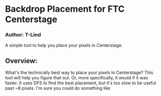 # Backdrop Placement for FTC Centerstage

### Author: T-Lind

A simple tool to help you place your pixels in Centerstage.

## Overview:

What's the technically best way to place your pixels in Centerstage? This tool will help you figure that out.
Or, more specifically, it would if it was faster. It uses DFS to find the best placement, but it's too slow to be useful past ~8 pixels.
I'm sure you could do something like 
